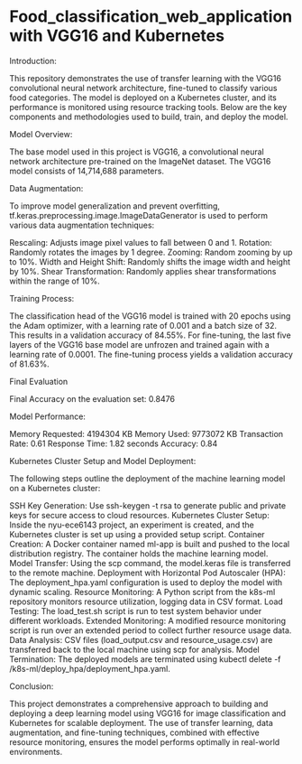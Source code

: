 # Food_classification_web_application with VGG16 and Kubernetes

Introduction:

This repository demonstrates the use of transfer learning with the VGG16 convolutional neural network architecture, fine-tuned to classify various food categories. The model is deployed on a Kubernetes cluster, and its performance is monitored using resource tracking tools. Below are the key components and methodologies used to build, train, and deploy the model.

Model Overview:

The base model used in this project is VGG16, a convolutional neural network architecture pre-trained on the ImageNet dataset. The VGG16 model consists of 14,714,688 parameters.

Data Augmentation:

To improve model generalization and prevent overfitting, tf.keras.preprocessing.image.ImageDataGenerator is used to perform various data augmentation techniques:

Rescaling: Adjusts image pixel values to fall between 0 and 1.
Rotation: Randomly rotates the images by 1 degree.
Zooming: Random zooming by up to 10%.
Width and Height Shift: Randomly shifts the image width and height by 10%.
Shear Transformation: Randomly applies shear transformations within the range of 10%.

Training Process:

The classification head of the VGG16 model is trained with 20 epochs using the Adam optimizer, with a learning rate of 0.001 and a batch size of 32. This results in a validation accuracy of 84.55%. For fine-tuning, the last five layers of the VGG16 base model are unfrozen and trained again with a learning rate of 0.0001. The fine-tuning process yields a validation accuracy of 81.63%.

Final Evaluation

Final Accuracy on the evaluation set: 0.8476

Model Performance:

Memory Requested: 4194304 KB
Memory Used: 9773072 KB
Transaction Rate: 0.61
Response Time: 1.82 seconds
Accuracy: 0.84

Kubernetes Cluster Setup and Model Deployment:

The following steps outline the deployment of the machine learning model on a Kubernetes cluster:

SSH Key Generation: Use ssh-keygen -t rsa to generate public and private keys for secure access to cloud resources.
Kubernetes Cluster Setup: Inside the nyu-ece6143 project, an experiment is created, and the Kubernetes cluster is set up using a provided setup script.
Container Creation: A Docker container named ml-app is built and pushed to the local distribution registry. The container holds the machine learning model.
Model Transfer: Using the scp command, the model.keras file is transferred to the remote machine.
Deployment with Horizontal Pod Autoscaler (HPA): The deployment_hpa.yaml configuration is used to deploy the model with dynamic scaling.
Resource Monitoring: A Python script from the k8s-ml repository monitors resource utilization, logging data in CSV format.
Load Testing: The load_test.sh script is run to test system behavior under different workloads.
Extended Monitoring: A modified resource monitoring script is run over an extended period to collect further resource usage data.
Data Analysis: CSV files (load_output.csv and resource_usage.csv) are transferred back to the local machine using scp for analysis.
Model Termination: The deployed models are terminated using kubectl delete -f /k8s-ml/deploy_hpa/deployment_hpa.yaml.

Conclusion:

This project demonstrates a comprehensive approach to building and deploying a deep learning model using VGG16 for image classification and Kubernetes for scalable deployment. The use of transfer learning, data augmentation, and fine-tuning techniques, combined with effective resource monitoring, ensures the model performs optimally in real-world environments.
